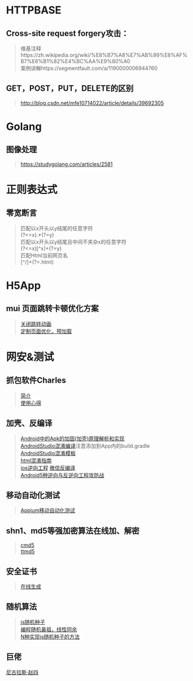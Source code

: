 # HTTPBASE
## Cross-site request forgery攻击：
> 维基注释https://zh.wikipedia.org/wiki/%E8%B7%A8%E7%AB%99%E8%AF%B7%E6%B1%82%E4%BC%AA%E9%80%A0  
> 案例讲解https://segmentfault.com/a/1190000006944760
## GET，POST，PUT，DELETE的区别
> http://blog.csdn.net/mfe10714022/article/details/39692305
# Golang
## 图像处理
> https://studygolang.com/articles/2581
# 正则表达式
## 零宽断言
> 匹配以x开头以y结尾的任意字符  
(?<=x).*(?=y)  
匹配以x开头以y结尾且中间不夹杂x的任意字符  
(?<=x)[^x]+(?=y)  
匹配Html当前网页名  
[^/]+(?=\.html)  
# H5App
## mui 页面跳转卡顿优化方案
> [关闭跳转动画](http://www.html5plus.org/doc/zh_cn/webview.html#plus.webview.AnimationTypeShow)  
[定制页面优化，预加载](http://blog.csdn.net/uikoo9/article/details/44676963)
# 网安&测试
## 抓包软件Charles
> [简介](https://www.jianshu.com/p/68684780c1b0)  
[使用心得](https://www.jianshu.com/p/fdd7c681929c)
## 加壳、反编译
> [Android中的Apk的加固(加壳)原理解析和实现](http://blog.csdn.net/jiangwei0910410003/article/details/48415225/)  
[AndroidStudio混淆编译](http://blog.csdn.net/wo392942362/article/details/52168959)注意添加到App内的build.gradle  
[AndroidStudio混淆模板](http://blog.csdn.net/a120705230/article/details/51791995)  
[html混淆指南](http://www.bcty365.com/content-146-2641-1.html)  
[ios逆向工程](https://www.jianshu.com/p/4da57be23275)
[微信反编译](http://www.wjdiankong.cn/android%E9%80%86%E5%90%91%E4%B9%8B%E6%97%85-%E9%9D%99%E6%80%81%E6%96%B9%E5%BC%8F%E7%A0%B4%E8%A7%A3%E5%BE%AE%E4%BF%A1%E8%8E%B7%E5%8F%96%E8%81%8A%E5%A4%A9%E8%AE%B0%E5%BD%95%E5%92%8C%E9%80%9A%E8%AE%AF/)  
[Android5种逆向与反逆向工程攻防战](http://blog.csdn.net/jiangwei0910410003/article/details/51530696)  
## 移动自动化测试
> [Appium移动自动化测试](http://www.cnblogs.com/fnng/p/4560298.html)
## shn1、md5等强加密算法在线加、解密
> [cmd5](http://www.cmd5.com)  
[ttmd5](http://www.cmd5.com/)
## 安全证书
> [在线生成](https://certificatetools.com/)
## 随机算法
> [js随机种子](http://www.jb51.net/article/88848.htm)  
> [编程随机鼻祖，线性同余](http://blog.csdn.net/memray/article/details/8932518)  
> [N种实现js随机种子的方法](http://blog.csdn.net/whitehack/article/details/51901221)  
## 巨佬
[尼古拉斯·赵四](http://www.wjdiankong.cn/)
